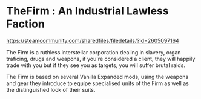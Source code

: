 # TheFirm : An Industrial Lawless Faction

https://steamcommunity.com/sharedfiles/filedetails/?id=2605097164

The Firm is a ruthless interstellar corporation dealing in slavery, organ traficing, drugs and weapons, if you're considered a client, they will happily trade with you but if they see you as targets, you will suffer brutal raids.

The Firm is based on several Vanilla Expanded mods, using the weapons and gear they introduce to equipe specialised units of the Firm as well as the distinguished look of their suits.